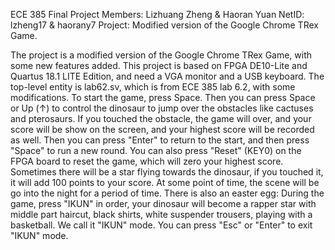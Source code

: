 ECE 385 Final Project
Members: Lizhuang Zheng & Haoran Yuan
NetID: lzheng17 & haorany7
Project: Modified version of the Google Chrome TRex Game.

The project is a modified version of the Google Chrome TRex Game, with some new features added.
This project is based on FPGA DE10-Lite and Quartus 18.1 LITE Edition, and need a VGA monitor and a USB keyboard.
The top-level entity is lab62.sv, which is from ECE 385 lab 6.2, with some modifications.
To start the game, press Space. Then you can press Space or Up ($\uparrow$) to control the dinosaur to jump over the obstacles like cactuses and pterosaurs. If you touched the obstacle, the game will over, and your score will be show on the screen, and your highest score will be recorded as well. Then you can press "Enter" to return to the start, and then press "Space" to run a new round. You can also press "Reset" (KEY0) on the FPGA board to reset the game, which will zero your highest score.
Sometimes there will be a star flying towards the dinosaur, if you touched it, it will add 100 points to your score.
At some point of time, the scene will be go into the night for a period of time.
There is also an easter egg: During the game, press "IKUN" in order, your dinosaur will become a rapper star with middle part haircut, black shirts, white suspender trousers, playing with a basketball. We call it "IKUN" mode. You can press "Esc" or "Enter" to exit "IKUN" mode.